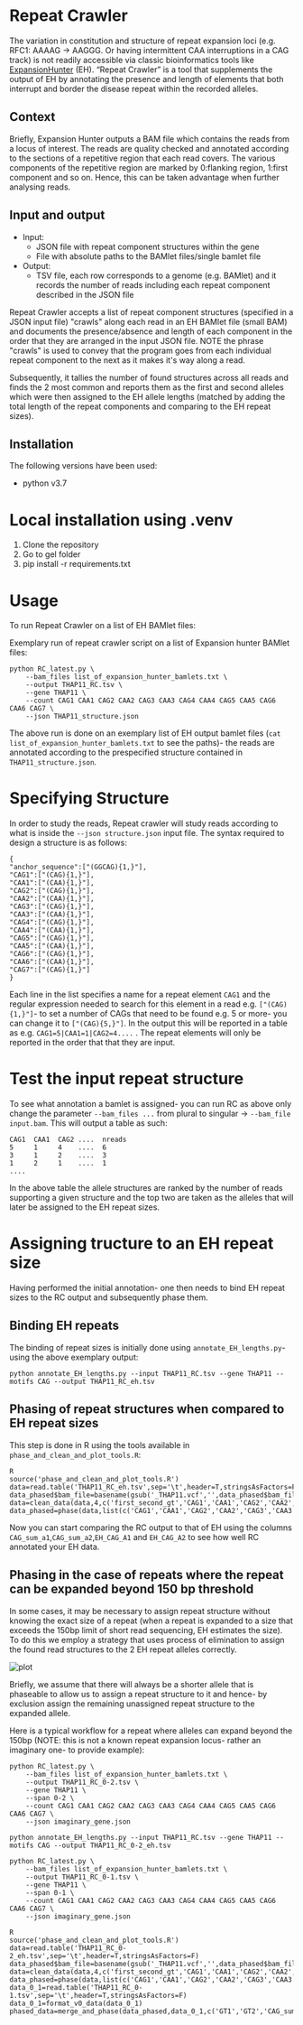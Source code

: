 # Repeat Crawler
The variation in constitution and structure of repeat expansion loci (e.g. RFC1: AAAAG -> AAGGG. Or having intermittent CAA interruptions in a CAG track) is not readily accessible via classic bioinformatics tools like [ExpansionHunter](https://github.com/Illumina/ExpansionHunter) (EH). “Repeat Crawler” is a tool that supplements the output of EH by annotating the presence and length of elements that both interrupt and border the disease repeat within the recorded alleles.

## Context
Briefly, Expansion Hunter outputs a BAM file which contains the reads from a locus of interest. The reads are quality checked and annotated according to the sections of a repetitive region that each read covers. The various components of the repetitive region are marked by 0:flanking region, 1:first component and so on. Hence, this can be taken advantage when further analysing reads.

## Input and output
- Input:
    - JSON file with repeat component structures within the gene
    - File with absolute paths to the BAMlet files/single bamlet file
- Output:
    - TSV file, each row corresponds to a genome (e.g. BAMlet) and it records the number of reads including each repeat component described in the JSON file


Repeat Crawler accepts a list of repeat component structures (specified in a JSON input file) "crawls" along each read in an EH BAMlet file (small BAM) and documents the presence/absence and length of each component in the order that they are arranged in the input JSON file. NOTE the phrase "crawls" is used to convey that the program goes from each individual repeat component to the next as it makes it's way along a read.

Subsequently, it tallies the number of found structures across all reads and finds the 2 most common and reports them as the first and second alleles which were then assigned to the EH allele lengths (matched by adding the total length of the repeat components and comparing to the EH repeat sizes).

## Installation
The following versions have been used:

* python v3.7

# Local installation using .venv
1. Clone the repository
2. Go to gel folder
3. pip install -r requirements.txt
# Usage
To run Repeat Crawler on a list of EH BAMlet files:

Exemplary run of repeat crawler script on a list of Expansion hunter BAMlet files:

```
python RC_latest.py \
    --bam_files list_of_expansion_hunter_bamlets.txt \
    --output THAP11_RC.tsv \
    --gene THAP11 \
    --count CAG1 CAA1 CAG2 CAA2 CAG3 CAA3 CAG4 CAA4 CAG5 CAA5 CAG6 CAA6 CAG7 \
    --json THAP11_structure.json 
```
The above run is done on an exemplary list of EH output bamlet files (`cat list_of_expansion_hunter_bamlets.txt` to see the paths)- the reads are annotated according to the prespecified structure contained in `THAP11_structure.json`. 

# Specifying Structure
In order to study the reads, Repeat crawler will study reads according to what is inside the `--json structure.json` input file. The syntax required to design a structure is as follows:

```
{
"anchor_sequence":["(GGCAG){1,}"],
"CAG1":["(CAG){1,}"],
"CAA1":["(CAA){1,}"],
"CAG2":["(CAG){1,}"],
"CAA2":["(CAA){1,}"],
"CAG3":["(CAG){1,}"],
"CAA3":["(CAA){1,}"],
"CAG4":["(CAG){1,}"],
"CAA4":["(CAA){1,}"],
"CAG5":["(CAG){1,}"],
"CAA5":["(CAA){1,}"],
"CAG6":["(CAG){1,}"],
"CAA6":["(CAA){1,}"],
"CAG7":["(CAG){1,}"]
}
```
Each line in the list specifies a name for a repeat element `CAG1` and the regular expression needed to search for this element in a read e.g. `["(CAG){1,}"]`- to set a number of CAGs that need to be found e.g. 5 or more- you can change it to `["(CAG){5,}"]`. In the output this will be reported in a table as e.g. `CAG1=5|CAA1=1|CAG2=4....` . The repeat elements will only be reported in the order that that they are input.

# Test the input repeat structure
To see what annotation a bamlet is assigned- you can run RC as above only change the parameter `--bam_files ...` from plural to singular -> `--bam_file input.bam`. This will output a table as such:

```
CAG1  CAA1  CAG2 ....  nreads
5     1     4    ....  6
3     1     2    ....  3
1     2     1    ....  1
....
```
In the above table the allele structures are ranked by the number of reads supporting a given structure and the top two are taken as the alleles that will later be assigned to the EH repeat sizes.

# Assigning tructure to an EH repeat size
Having performed the initial annotation- one then needs to bind EH repeat sizes to the RC output and subsequently phase them. 
## Binding EH repeats
The binding of repeat sizes is initially done using `annotate_EH_lengths.py`- using the above exemplary output:

```
python annotate_EH_lengths.py --input THAP11_RC.tsv --gene THAP11 --motifs CAG --output THAP11_RC_eh.tsv
```

## Phasing of repeat structures when compared to EH repeat sizes

This step is done in R using the tools available in `phase_and_clean_and_plot_tools.R`:

```
R
source('phase_and_clean_and_plot_tools.R')
data=read.table('THAP11_RC_eh.tsv',sep='\t',header=T,stringsAsFactors=F)
data_phased$bam_file=basename(gsub('_THAP11.vcf','',data_phased$bam_file))
data=clean_data(data,4,c('first_second_gt','CAG1','CAA1','CAG2','CAA2','CAG3','CAA3','CAG4','CAA4','CAG5','CAA5','CAG6','CAA6','CAG7'))
data_phased=phase(data,list(c('CAG1','CAA1','CAG2','CAA2','CAG3','CAA3','CAG4','CAA4','CAG5','CAA5','CAG6','CAA6','CAG7')),c('EH_CAG'),multiples=NULL,'CAG')
```
Now you can start comparing the RC output to that of EH using the columns `CAG_sum_a1`,`CAG_sum_a2`,`EH_CAG_A1` and `EH_CAG_A2` to see how well RC annotated your EH data.

## Phasing in the case of repeats where the repeat can be expanded beyond 150 bp threshold
In some cases, it may be necessary to assign repeat structure without knowing the exact size of a repeat (when a repeat is expanded to a size that exceeds the 150bp limit of short read sequencing, EH estimates the size). To do this we employ a strategy that uses process of elimination to assign the found read structures to the 2 EH repeat alleles correctly.

![plot](./RC_phasing.png)

Briefly, we assume that there will always be a shorter allele that is phaseable to allow us to assign a repeat structure to it and hence- by exclusion assign the remaining unassigned repeat structure to the expanded allele.

Here is a typical workflow for a repeat where alleles can expand beyond the 150bp (NOTE: this is not a known repeat expansion locus- rather an imaginary one- to provide example):

```
python RC_latest.py \
    --bam_files list_of_expansion_hunter_bamlets.txt \
    --output THAP11_RC_0-2.tsv \
    --gene THAP11 \
    --span 0-2 \
    --count CAG1 CAA1 CAG2 CAA2 CAG3 CAA3 CAG4 CAA4 CAG5 CAA5 CAG6 CAA6 CAG7 \
    --json imaginary_gene.json

python annotate_EH_lengths.py --input THAP11_RC.tsv --gene THAP11 --motifs CAG --output THAP11_RC_0-2_eh.tsv

python RC_latest.py \
    --bam_files list_of_expansion_hunter_bamlets.txt \
    --output THAP11_RC_0-1.tsv \
    --gene THAP11 \
    --span 0-1 \
    --count CAG1 CAA1 CAG2 CAA2 CAG3 CAA3 CAG4 CAA4 CAG5 CAA5 CAG6 CAA6 CAG7 \
    --json imaginary_gene.json 

R
source('phase_and_clean_and_plot_tools.R')
data=read.table('THAP11_RC_0-2_eh.tsv',sep='\t',header=T,stringsAsFactors=F)
data_phased$bam_file=basename(gsub('_THAP11.vcf','',data_phased$bam_file))
data=clean_data(data,4,c('first_second_gt','CAG1','CAA1','CAG2','CAA2','CAG3','CAA3','CAG4','CAA4','CAG5','CAA5','CAG6','CAA6','CAG7'))
data_phased=phase(data,list(c('CAG1','CAA1','CAG2','CAA2','CAG3','CAA3','CAG4','CAA4','CAG5','CAA5','CAG6','CAA6','CAG7')),c('EH_CAG'),multiples=NULL,'CAG')
data_0_1=read.table('THAP11_RC_0-1.tsv',sep='\t',header=T,stringsAsFactors=F)
data_0_1=format_v0_data(data_0_1)
phased_data=merge_and_phase(data_phased,data_0_1,c('GT1','GT2','CAG_sum_a1','CAG_sum_a2','EH_CAG_A1','EH_CAG_A2'),'phased_new.txt')
```

